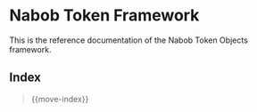 # Nabob Token Framework

This is the reference documentation of the Nabob Token Objects framework.

## Index

> {{move-index}}
